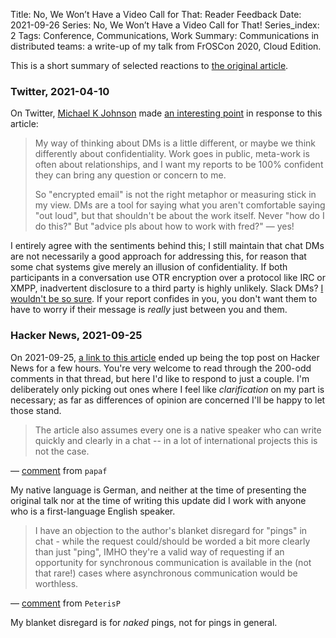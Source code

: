 Title: No, We Won’t Have a Video Call for That: Reader Feedback
Date: 2021-09-26
Series: No, We Won’t Have a Video Call for That!
Series_index: 2
Tags: Conference, Communications, Work
Summary: Communications in distributed teams: a write-up of my talk from FrOSCon 2020, Cloud Edition.

This is a short summary of selected reactions to [the original
article]({filename}froscon2020.md).

### Twitter, 2021-04-10

On Twitter, [Michael K Johnson](https://musings.danlj.org/about/) made
[an interesting
point](https://twitter.com/mcdanlj/status/1380661700664422406) in
response to this article:

>  My way of thinking about DMs is a little different, or maybe we
>  think differently about confidentiality. Work goes in public,
>  meta-work is often about relationships, and I want my reports to be
>  100% confident they can bring any question or concern to me.
>
> So "encrypted email" is not the right metaphor or measuring stick in
> my view. DMs are a tool for saying what you aren't comfortable
> saying "out loud", but that shouldn't be about the work
> itself. Never "how do I do this?" But "advice pls about how to work
> with fred?" — yes!

I entirely agree with the sentiments behind this; I still maintain
that chat DMs are not necessarily a good approach for addressing this,
for reason that some chat systems give merely an illusion of
confidentiality. If both participants in a conversation use OTR
encryption over a protocol like IRC or XMPP, inadvertent disclosure to
a third party is highly unlikely. Slack DMs? [I wouldn't be so
sure](https://www.nbcnews.com/better/business/slack-updates-privacy-policy-employers-can-read-private-dms-without-ncna862811). If
your report confides in you, you don't want them to have to worry if
their message is *really* just between you and them.


### Hacker News, 2021-09-25

On 2021-09-25, [a link to this
article](https://news.ycombinator.com/item?id=28636536) ended up being
the top post on Hacker News for a few hours. You're very welcome to
read through the 200-odd comments in that thread, but here I'd like to
respond to just a couple. I'm deliberately only picking out ones where I
feel like *clarification* on my part is necessary; as far as
differences of opinion are concerned I'll be happy to let those stand.

> The article also assumes every one is a native speaker who can write
> quickly and clearly in a chat -- in a lot of international projects
> this is not the case.

— [comment](https://news.ycombinator.com/item?id=28651678) from `papaf`

My native language is German, and neither at the time of presenting
the original talk nor at the time of writing this update did I work
with anyone who is a first-language English speaker.

> I have an objection to the author's blanket disregard for "pings" in
> chat - while the request could/should be worded a bit more clearly
> than just "ping", IMHO they're a valid way of requesting if an
> opportunity for synchronous communication is available in the (not
> that rare!) cases where asynchronous communication would be
> worthless.

— [comment](https://news.ycombinator.com/item?id=28652633) from `PeterisP`

My blanket disregard is for *naked* pings, not for pings in general.
